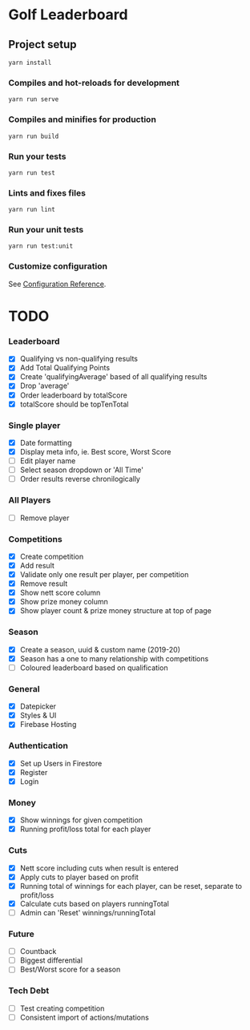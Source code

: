 # Golf Leaderboard #

## Project setup
```
yarn install
```

### Compiles and hot-reloads for development
```
yarn run serve
```

### Compiles and minifies for production
```
yarn run build
```

### Run your tests
```
yarn run test
```

### Lints and fixes files
```
yarn run lint
```

### Run your unit tests
```
yarn run test:unit
```

### Customize configuration
See [Configuration Reference](https://cli.vuejs.org/config/).



# TODO #

### Leaderboard
- [x] Qualifying vs non-qualifying results
- [x] Add Total Qualifying Points
- [x] Create 'qualifyingAverage' based of all qualifying results
- [x] Drop 'average'
- [x] Order leaderboard by totalScore
- [x] totalScore should be topTenTotal

### Single player
- [x] Date formatting
- [x] Display meta info, ie. Best score, Worst Score
- [ ] Edit player name
- [ ] Select season dropdown or 'All Time'
- [ ] Order results reverse chronilogically

### All Players
- [ ] Remove player

### Competitions
- [x] Create competition
- [x] Add result
- [x] Validate only one result per player, per competition
- [x] Remove result
- [x] Show nett score column
- [x] Show prize money column
- [x] Show player count & prize money structure at top of page

### Season
- [x] Create a season, uuid & custom name (2019-20) 
- [x] Season has a one to many relationship with competitions
- [ ] Coloured leaderboard based on qualification

### General
- [x] Datepicker
- [x] Styles & UI
- [x] Firebase Hosting

### Authentication
- [x] Set up Users in Firestore
- [x] Register
- [x] Login

### Money
- [x] Show winnings for given competition
- [x] Running profit/loss total for each player

### Cuts
- [x] Nett score including cuts when result is entered
- [x] Apply cuts to player based on profit
- [x] Running total of winnings for each player, can be reset, separate to profit/loss
- [x] Calculate cuts based on players runningTotal
- [ ] Admin can 'Reset' winnings/runningTotal

### Future
- [ ] Countback
- [ ] Biggest differential
- [ ] Best/Worst score for a season

### Tech Debt
- [ ] Test creating competition
- [ ] Consistent import of actions/mutations
